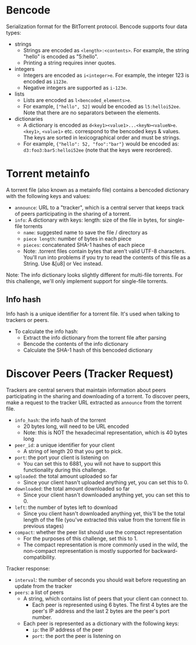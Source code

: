 # Bencode

Serialization format for the BitTorrent protocol. Bencode supports four data types:

- strings
  - Strings are encoded as `<length>:<contents>`. For example, the string "hello" is encoded as "5:hello".
  - Printing a string requires inner quotes.
- integers
  - Integers are encoded as `i<integer>e`. For example, the integer 123 is encoded as `i123e`.
  - Negative integers are supported as `i-123e`.
- lists
  - Lists are encoded as `l<bencoded_elements>e`.
  - For example, `["hello", 52]` would be encoded as `l5:helloi52ee`. Note that there are no separators between the elements.
- dictionaries
  - A dictionary is encoded as `d<key1><value1>...<keyN><valueN>e`. `<key1>`, `<value1>` etc. correspond to the bencoded keys & values. The keys are sorted in lexicographical order and must be strings.
  - For example, `{"hello": 52, "foo":"bar"}` would be encoded as: `d3:foo3:bar5:helloi52ee` (note that the keys were reordered).

# Torrent metainfo

A torrent file (also known as a metainfo file) contains a bencoded dictionary with the following keys and values:

- `announce`: URL to a "tracker", which is a central server that keeps track of peers participating in the sharing of a torrent.
- `info`:
  A dictionary with keys:
  length: size of the file in bytes, for single-file torrents
  - `name`: suggested name to save the file / directory as
  - `piece length`: number of bytes in each piece
  - `pieces`: concatenated SHA-1 hashes of each piece
  - Note: .torrent files contain bytes that aren’t valid UTF-8 characters. You'll run into problems if you try to read the contents of this file as a String. Use &[u8] or Vec<u8> instead.

Note: The info dictionary looks slightly different for multi-file torrents. For this challenge, we'll only implement support for single-file torrents.

## Info hash

Info hash is a unique identifier for a torrent file. It's used when talking to trackers or peers.

- To calculate the info hash:
  - Extract the info dictionary from the torrent file after parsing
  - Bencode the contents of the info dictionary
  - Calculate the SHA-1 hash of this bencoded dictionary

# Discover Peers (Tracker Request)

Trackers are central servers that maintain information about peers participating in the sharing and downloading of a torrent. To discover peers, make a request to the tracker URL extracted as `announce` from the torrent file.

- `info_hash`: the info hash of the torrent
  - 20 bytes long, will need to be URL encoded
  - Note: this is NOT the hexadecimal representation, which is 40 bytes long
- `peer_id`: a unique identifier for your client
  - A string of length 20 that you get to pick.
- `port`: the port your client is listening on
  - You can set this to 6881, you will not have to support this functionality during this challenge.
- `uploaded`: the total amount uploaded so far
  - Since your client hasn't uploaded anything yet, you can set this to 0.
- `downloaded`: the total amount downloaded so far
  - Since your client hasn't downloaded anything yet, you can set this to 0.
- `left`: the number of bytes left to download
  - Since you client hasn't downloaded anything yet, this'll be the total length of the file (you've extracted this value from the torrent file in previous stages)
- `compact`: whether the peer list should use the compact representation
  - For the purposes of this challenge, set this to 1.
  - The compact representation is more commonly used in the wild, the non-compact representation is mostly supported for backward-compatibility.

Tracker response:

- `interval`: the number of seconds you should wait before requesting an update from the tracker
- `peers`: a list of peers
  - A string, which contains list of peers that your client can connect to.
    - Each peer is represented using 6 bytes. The first 4 bytes are the peer's IP address and the last 2 bytes are the peer's port number.
  - Each peer is represented as a dictionary with the following keys:
    - `ip`: the IP address of the peer
    - `port`: the port the peer is listening on
